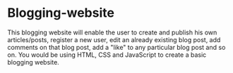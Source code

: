 # Blogging-website

 This blogging website will enable the user to create and publish his own articles/posts, register a new user,
 edit an already existing blog post, add comments on that blog post, add a "like" to any particular blog post 
 and so on. You would be using HTML, CSS and JavaScript to create a basic blogging website.
